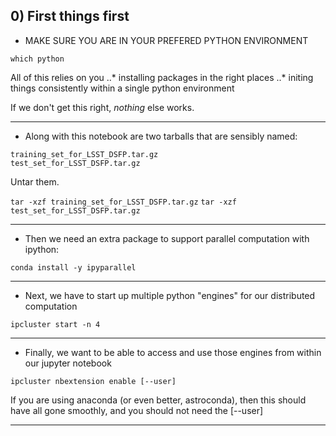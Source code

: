 ## 0) First things first

* MAKE SURE YOU ARE IN YOUR PREFERED PYTHON ENVIRONMENT 

`which python`

All of this relies on you 
..* installing packages in the right places
..* initing things consistently within a single python environment

If we don't get this right, _nothing_ else works.

---

* Along with this notebook are two tarballs that are sensibly named:  

`training_set_for_LSST_DSFP.tar.gz`  
`test_set_for_LSST_DSFP.tar.gz`  

Untar them.  

`tar -xzf training_set_for_LSST_DSFP.tar.gz`
`tar -xzf test_set_for_LSST_DSFP.tar.gz`

---

* Then we need an extra package to support parallel computation with ipython:

`conda install -y ipyparallel`

---

* Next, we have to start up multiple python "engines" for our distributed computation

`ipcluster start -n 4`

---

* Finally, we want to be able to access and use those engines from within our jupyter notebook

`ipcluster nbextension enable [--user]`

If you are using anaconda (or even better, astroconda), then this should have
all gone smoothly, and you should not need the [--user]

---
